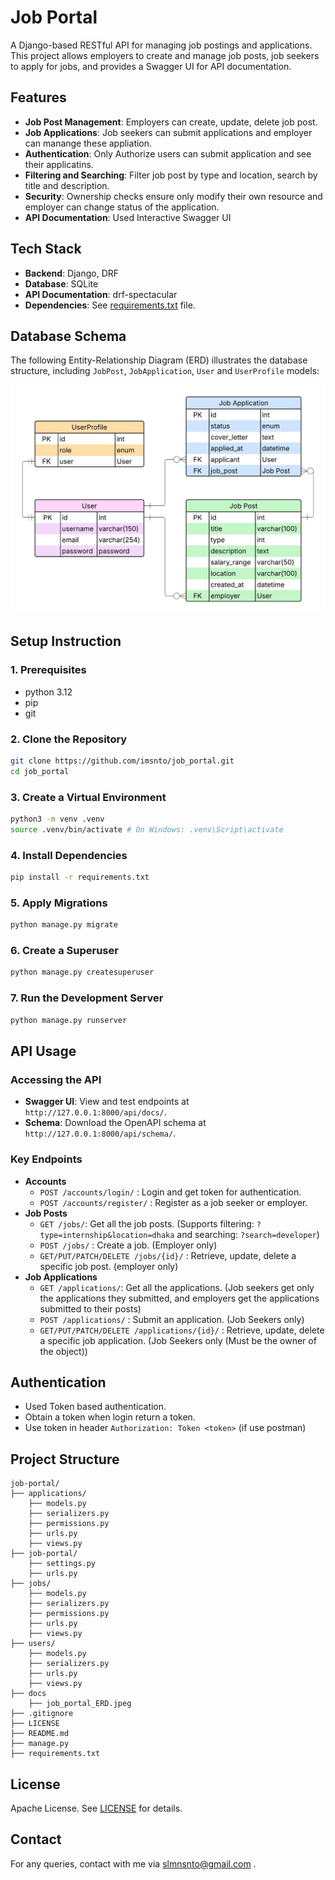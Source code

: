 # Job Portal

A Django-based RESTful API for managing job postings and applications. This project allows employers to create 
and manage job posts, job seekers to apply for jobs, and provides a Swagger UI for API documentation.

## Features 
- **Job Post Management**: Employers can create, update, delete job post.
- **Job Applications**: Job seekers can submit applications and employer can manange these appliation.
- **Authentication**: Only Authorize users can submit application and see their applicatins. 
- **Filtering and Searching**: Filter job post by type and location, search by title and description.
- **Security**: Ownership checks ensure only modify their own resource and employer can change status of the application.
- **API Documentation**: Used Interactive Swagger UI 

## Tech Stack
- **Backend**: Django, DRF
- **Database**: SQLite
- **API Documentation**: drf-spectacular
- **Dependencies**: See [requirements.txt](requirements.txt) file.

## Database Schema
The following Entity-Relationship Diagram (ERD) illustrates the database structure, including `JobPost`, `JobApplication`, `User` and `UserProfile` models:

![ERD Diagram](docs/job_portal_ERD.jpeg)

## Setup Instruction
### 1. Prerequisites
- python 3.12
- pip
- git

### 2. Clone the Repository
```bash 
git clone https://github.com/imsnto/job_portal.git
cd job_portal
```
### 3. Create a Virtual Environment 
```bash
python3 -m venv .venv
source .venv/bin/activate # On Windows: .venv\Script\activate
```

### 4. Install Dependencies
```bash
pip install -r requirements.txt
```

### 5. Apply Migrations 
```bash
python manage.py migrate
```

### 6. Create a Superuser
```bash
python manage.py createsuperuser
```

### 7. Run the Development Server
```bash
python manage.py runserver
```

## API Usage
### Accessing the API
- **Swagger UI**: View and test endpoints at `http://127.0.0.1:8000/api/docs/`.
- **Schema**: Download the OpenAPI schema at `http://127.0.0.1:8000/api/schema/`.

### Key Endpoints
- **Accounts**
    - `POST /accounts/login/` : Login and get token for authentication.
    - `POST /accounts/register/` : Register as a job seeker or employer.
- **Job Posts**
    - `GET /jobs/`: Get all the job posts. (Supports filtering: `?type=internship&location=dhaka` and searching: `?search=developer`)
    - `POST /jobs/` : Create a job. (Employer only)
    - `GET/PUT/PATCH/DELETE /jobs/{id}/` : Retrieve, update, delete a specific job post. (employer only)
- **Job Applications**
    - `GET /applications/`: Get all the applications. (Job seekers get only the applications they submitted, and employers get the applications submitted to their posts) 
    - `POST /applications/` : Submit an application. (Job Seekers only)
    - `GET/PUT/PATCH/DELETE /applications/{id}/` : Retrieve, update, delete a specific job application. (Job Seekers only (Must be the owner of the object))

## Authentication
- Used Token based authentication.
- Obtain a token when login return a token.
- Use token in header `Authorization: Token <token>` (if use postman)

## Project Structure
```
job-portal/
├── applications/
    ├── models.py
    ├── serializers.py
    ├── permissions.py
    ├── urls.py
    ├── views.py
├── job-portal/
    ├── settings.py
    ├── urls.py
├── jobs/
    ├── models.py
    ├── serializers.py
    ├── permissions.py
    ├── urls.py
    ├── views.py
├── users/
    ├── models.py
    ├── serializers.py
    ├── urls.py
    ├── views.py
├── docs
    ├── job_portal_ERD.jpeg
├── .gitignore
├── LICENSE
├── README.md
├── manage.py
├── requirements.txt
```
## License
Apache License. See [LICENSE](LICENSE) for details.
## Contact
For any queries, contact with me via [slmnsnto@gmail.com](mailto:slmnsnto@gmail.com) .
